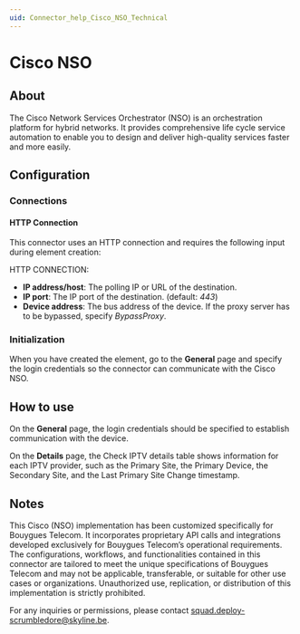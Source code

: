 ```yaml
---
uid: Connector_help_Cisco_NSO_Technical
---
```


# Cisco NSO

## About

The Cisco Network Services Orchestrator (NSO) is an orchestration platform for hybrid networks. It provides comprehensive life cycle service automation to enable you to design and deliver high-quality services faster and more easily.

## Configuration

### Connections

#### HTTP Connection

This connector uses an HTTP connection and requires the following input during element creation:

HTTP CONNECTION:

- **IP address/host**: The polling IP or URL of the destination.
- **IP port**: The IP port of the destination. (default: *443*)
- **Device address**: The bus address of the device. If the proxy server has to be bypassed, specify *BypassProxy*.

### Initialization

When you have created the element, go to the **General** page and specify the login credentials so the connector can communicate with the Cisco NSO.

## How to use

On the **General** page, the login credentials should be specified to establish communication with the device.

On the **Details** page, the Check IPTV details table shows information for each IPTV provider, such as the Primary Site, the Primary Device, the Secondary Site, and the Last Primary Site Change timestamp.

## Notes

This Cisco (NSO) implementation has been customized specifically for Bouygues Telecom. It incorporates proprietary API calls and integrations developed exclusively for Bouygues Telecom’s operational requirements. The configurations, workflows, and functionalities contained in this connector are tailored to meet the unique specifications of Bouygues Telecom and may not be applicable, transferable, or suitable for other use cases or organizations. Unauthorized use, replication, or distribution of this implementation is strictly prohibited.

For any inquiries or permissions, please contact <squad.deploy-scrumbledore@skyline.be>.
